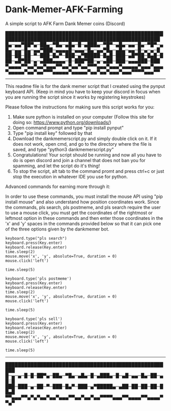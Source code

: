 # Dank-Memer-AFK-Farming
A simple script to AFK Farm Dank Memer coins (Discord)

███████████████████████████████████████████████████████████████████████████████████████████████████
█▄─▄▄▀██▀▄─██▄─▀█▄─▄█▄─█─▄███▄─▀█▀─▄█▄─▄▄─█▄─▀█▀─▄█▄─▄▄─█▄─▄▄▀███─▄▄▄▄█─▄▄▄─█▄─▄▄▀█▄─▄█▄─▄▄─█─▄─▄─█
██─██─██─▀─███─█▄▀─███─▄▀█████─█▄█─███─▄█▀██─█▄█─███─▄█▀██─▄─▄███▄▄▄▄─█─███▀██─▄─▄██─███─▄▄▄███─███
▀▄▄▄▄▀▀▄▄▀▄▄▀▄▄▄▀▀▄▄▀▄▄▀▄▄▀▀▀▄▄▄▀▄▄▄▀▄▄▄▄▄▀▄▄▄▀▄▄▄▀▄▄▄▄▄▀▄▄▀▄▄▀▀▀▄▄▄▄▄▀▄▄▄▄▄▀▄▄▀▄▄▀▄▄▄▀▄▄▄▀▀▀▀▄▄▄▀▀

-----------------------------------------------------------------------------------------------------------

This readme file is for the dank memer script that I created using the pynput keyboard API. (Keep in mind you have to keep your discord in focus when you are running the script since it works by registering keystrokes)

Please follow the instructions for making sure this script works for you:
1) Make sure python is installed on your computer (Follow this site for doing so: https://www.python.org/downloads/)
2) Open command prompt and type "pip install pynput"
3) Type "pip install key" followed by that
4) Download the dankmemerscript.py and simply double click on it. If it does not work, open cmd, and go to the directory where the file is saved, and type "python3 dankmemerscript.py"
5) Congratulations! Your script should be running and now all you have to do is open discord and join a channel that does not ban you for spamming, and let the script do it's thing!
6) To stop the script, alt tab to the command promt and press ctrl+c or just stop the execution in whatever IDE you use for python.

Advanced commands for earning more through it:

In order to use these commands, you must install the mouse API using "pip install mouse" and also understand how position coordinates work. Since the commands, pls search, pls postmeme, and pls search require the user to 
use a mouse click, you must get the coordinates of the rightmost or leftmost option in these commands and then enter those coordinates in the 'x' and 'y' spaces in the commands provided below so that it can pick one of the 
three options given by the dankmemer bot.

    keyboard.type("pls search")
    keyboard.press(Key.enter)
    keyboard.release(Key.enter)
    time.sleep(2)
    mouse.move('x', 'y', absolute=True, duration = 0)
    mouse.click('left')

    time.sleep(5)

    keyboard.type('pls postmeme')
    keyboard.press(Key.enter)
    keyboard.release(Key.enter)
    time.sleep(2)
    mouse.move('x', 'y', absolute=True, duration = 0)
    mouse.click('left')

    time.sleep(5)

    keyboard.type('pls sell')
    keyboard.press(Key.enter)
    keyboard.release(Key.enter)
    time.sleep(2)
    mouse.move('x', 'y', absolute=True, duration = 0)
    mouse.click('left')

    time.sleep(5)

-----------------------------------------------------------------------------------------------------

█████████████████████████████████████████████████████
█─▄─▄─█─█─██▀▄─██▄─▀█▄─▄█▄─█─▄███▄─█─▄█─▄▄─█▄─██─▄█░█
███─███─▄─██─▀─███─█▄▀─███─▄▀█████▄─▄██─██─██─██─██▄█
▀▀▄▄▄▀▀▄▀▄▀▄▄▀▄▄▀▄▄▄▀▀▄▄▀▄▄▀▄▄▀▀▀▀▄▄▄▀▀▄▄▄▄▀▀▄▄▄▄▀▀▄▀
